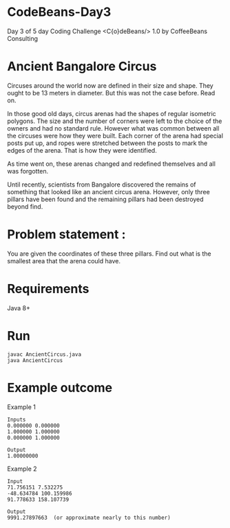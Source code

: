 # CodeBeans-Day3
Day 3 of 5 day Coding Challenge &lt;C{o}deBeans/> 1.0 by CoffeeBeans Consulting

# Ancient Bangalore Circus
Circuses around the world now are defined in their size and shape. They ought to be 13 meters in diameter. But this was not the case before. Read on. 

In those good old days, circus arenas had the shapes of regular isometric polygons. The size and the number of corners were left to the choice of the owners and had no standard rule. However what was common between all the circuses were how they were built. Each corner of the arena had special posts put up, and ropes were stretched between the posts to mark the edges of the arena. That is how they were identified. 

As time went on, these arenas changed and redefined themselves and all was forgotten. 

Until recently, scientists from Bangalore discovered the remains of something that looked like an ancient circus arena. However, only three pillars have been found and the remaining pillars had been destroyed beyond find.

# Problem statement : 
You are given the coordinates of these three pillars. Find out what is the smallest area that the arena could have.

# Requirements
Java 8+

# Run
```
javac AncientCircus.java
java AncientCircus
```

# Example outcome

Example 1
```
Inputs
0.000000 0.000000
1.000000 1.000000
0.000000 1.000000

Output
1.00000000
```

Example 2
```
Input
71.756151 7.532275
-48.634784 100.159986
91.778633 158.107739

Output
9991.27897663  (or approximate nearly to this number)
```
